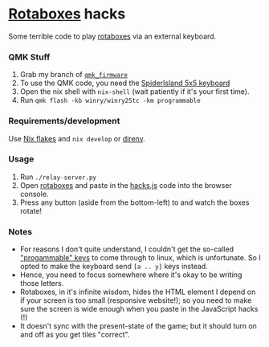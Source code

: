 # [Rotaboxes](https://rotaboxes.com/) hacks

Some terrible code to play [rotaboxes](https://rotaboxes.com/) via an external keyboard.


### QMK Stuff

1. Grab my branch of [`qmk_firmware`](https://github.com/silky/qmk_firmware/tree/rotaboxes-hacks)
1. To use the QMK code, you need the [SpiderIsland 5x5
   keyboard](https://www.aliexpress.com/item/1005002669909038.html)
1. Open the nix shell with `nix-shell` (wait patiently if it's your first
   time).
1. Run `qmk flash -kb winry/winry25tc -km programmable`


### Requirements/development

Use [Nix flakes](https://nixos.wiki/wiki/Flakes) and `nix develop` or
[direnv](https://github.com/nix-community/nix-direnv).


### Usage

1. Run `./relay-server.py`
1. Open [rotaboxes](https://rotaboxes.com/) and paste in the
   [hacks.js](./hacks.js) code into the browser console.
1. Press any button (aside from the bottom-left) to and watch the boxes
   rotate!


### Notes

- For reasons I don't quite understand, I couldn't get the so-called
["progammable"
keys](https://github.com/qmk/qmk_firmware/blob/master/docs/keycodes.md#programmable-button-support-idprogrammable-button) to come through to linux, which is unfortunate. So I opted to make the keyboard send `[a .. y]` keys instead.
- Hence, you need to focus somewhere where it's okay to be writing those
letters.
- Rotaboxes, in it's infinite wisdom, hides the HTML element I depend on if
your screen is too small (responsive website!); so you need to make sure the
screen is wide enough when you paste in the JavaScript hacks (!)
- It doesn't sync with the present-state of the game; but it should turn on
and off as you get tiles "correct".


### Demo

[Video on vimeo](https://vimeo.com/860187767?share=copy)



### Todo

- [ ] I think the Python async code might be terrible and need a cleanup
- [ ] It doesn't handle errors very well
- [ ] Make it use the programmable buttons by investigating libevdev or otherwise
- [ ] Because there is one spare key, this could be made into the 'shift' key,
    and allow for rotation in the counter-clockwise direction, if one wished.
- [ ] Maybe come up with a nice map of the 6x4 board onto the 5x5 board; the
   present one doesn't do anything sensible.



